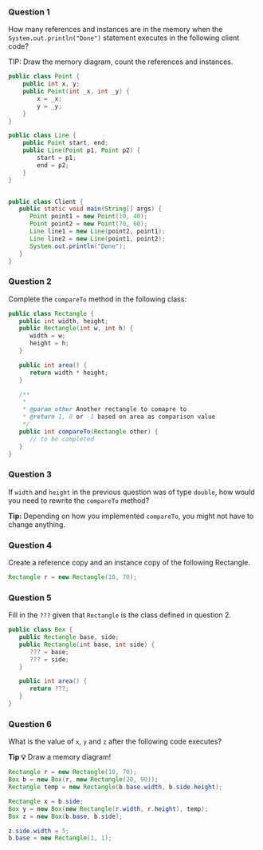 ### Question 1

How many references and instances are in the memory when the `System.out.println("Done")` statement executes in the following client code?

TIP: Draw the memory diagram, count the references and instances.

```java
public class Point {
	public int x, y;
	public Point(int _x, int _y) {
		x = _x;
		y = _y;
	}
}

public class Line {
	public Point start, end;
	public Line(Point p1, Point p2) {
		start = p1;
		end = p2;
	}
}


public class Client {
   public static void main(String[] args) {
      Point point1 = new Point(10, 40);
      Point point2 = new Point(70, 60);
      Line line1 = new Line(point2, point1);
      Line line2 = new Line(point1, point2);
      System.out.println("Done");
   }
}
```

### Question 2

Complete the `compareTo` method in the following class:

```java
public class Rectangle {
   public int width, height;
   public Rectangle(int w, int h) {
      width = w;
      height = h;
   }

   public int area() {
      return width * height;
   }

   /** 
    *
    * @param other Another rectangle to comapre to
    * @return 1, 0 or -1 based on area as comparison value
    */
   public int compareTo(Rectangle other) {
      // to be completed
   }
}
```

### Question 3
If `width` and `height` in the previous question was of type `double`, how would you need to rewrite the `compareTo` method?

**Tip:** Depending on how you implemented `compareTo`, you might not have to change anything.

### Question 4
Create a reference copy and an instance copy of the following Rectangle.

```Java
Rectangle r = new Rectangle(10, 70);
```

### Question 5
Fill in the `???` given that `Rectangle` is the class defined in question 2.

```java
public class Box {
   public Rectangle base, side;
   public Rectangle(int base, int side) {
      ??? = base;
      ??? = side;
   }

   public int area() {
      return ???;
   }
}
```

### Question 6
What is the value of `x`, `y` and `z` after the following code executes?

**Tip :bulb:** Draw a memory diagram!

```java
Rectangle r = new Rectangle(10, 70);
Box b = new Box(r, new Rectangle(20, 90));
Rectangle temp = new Rectangle(b.base.width, b.side.height);

Rectangle x = b.side;
Box y = new Box(new Rectangle(r.width, r.height), temp);
Box z = new Box(b.base, b.side);

z.side.width = 5;
b.base = new Rectangle(1, 1);
```
